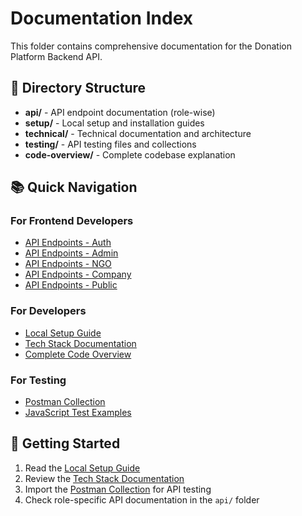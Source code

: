 
# Documentation Index

This folder contains comprehensive documentation for the Donation Platform Backend API.

## 📁 Directory Structure

- **api/** - API endpoint documentation (role-wise)
- **setup/** - Local setup and installation guides
- **technical/** - Technical documentation and architecture
- **testing/** - API testing files and collections
- **code-overview/** - Complete codebase explanation

## 📚 Quick Navigation

### For Frontend Developers
- [API Endpoints - Auth](./api/auth-endpoints.md)
- [API Endpoints - Admin](./api/admin-endpoints.md)
- [API Endpoints - NGO](./api/ngo-endpoints.md)
- [API Endpoints - Company](./api/company-endpoints.md)
- [API Endpoints - Public](./api/public-endpoints.md)

### For Developers
- [Local Setup Guide](./setup/local-setup.md)
- [Tech Stack Documentation](./technical/tech-stack.md)
- [Complete Code Overview](./code-overview/complete-overview.md)

### For Testing
- [Postman Collection](./testing/api-collection.json)
- [JavaScript Test Examples](./testing/api-tests.js)

## 🚀 Getting Started

1. Read the [Local Setup Guide](./setup/local-setup.md)
2. Review the [Tech Stack Documentation](./technical/tech-stack.md)
3. Import the [Postman Collection](./testing/api-collection.json) for API testing
4. Check role-specific API documentation in the `api/` folder
